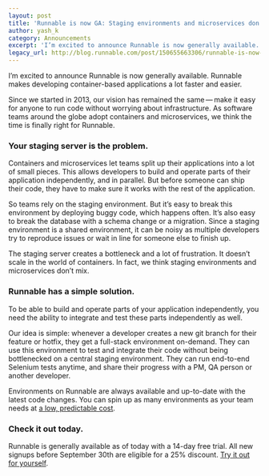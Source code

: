 ```yaml
---
layout: post
title: 'Runnable is now GA: Staging environments and microservices don’t mix.'
author: yash_k
category: Announcements
excerpt: 'I’m excited to announce Runnable is now generally available. Runnable makes developing container-based applications a lot faster and easier.<br><br>Since we started in 2013, our vision has remained the same — make it easy for anyone to run code without worrying about infrastructure. As software teams around the globe adopt containers and microservices, we think the time is finally right for Runnable.'
legacy_url: http://blog.runnable.com/post/150655663306/runnable-is-now-ga-staging-environments-and
---
```


I’m excited to announce Runnable is now generally available. Runnable makes developing container-based applications a lot faster and easier.

Since we started in 2013, our vision has remained the same — make it easy for anyone to run code without worrying about infrastructure. As software teams around the globe adopt containers and microservices, we think the time is finally right for Runnable.

### Your staging server is the problem.

Containers and microservices let teams split up their applications into a lot of small pieces. This allows developers to build and operate parts of their application independently, and in parallel. But before someone can ship their code, they have to make sure it works with the rest of the application.

So teams rely on the staging environment. But it’s easy to break this environment by deploying buggy code, which happens often. It’s also easy to break the database with a schema change or a migration. Since a staging environment is a shared environment, it can be noisy as multiple developers try to reproduce issues or wait in line for someone else to finish up.

The staging server creates a bottleneck and a lot of frustration. It doesn’t scale in the world of containers. In fact, we think staging environments and microservices don’t mix.

### Runnable has a simple solution.

To be able to build and operate parts of your application independently, you need the ability to integrate and test these parts independently as well.

Our idea is simple: whenever a developer creates a new git branch for their feature or hotfix, they get a full-stack environment on-demand. They can use this environment to test and integrate their code without being bottlenecked on a central staging environment. They can run end-to-end Selenium tests anytime, and share their progress with a PM, QA person or another developer.

Environments on Runnable are always available and up-to-date with the latest code changes. You can spin up as many environments as your team needs at [a low, predictable cost](https://runnable.com/pricing/).

### Check it out today.

Runnable is generally available as of today with a 14-day free trial. All new signups before September 30th are eligible for a 25% discount. [Try it out for yourself](https://runnable.com/signup/).
